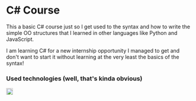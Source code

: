# C# Course

This a basic C# course just so I get used to the syntax and how to write the simple OO structures that I learned in other languages like Python and JavaScript.

I am learning C# for a new internship opportunity I managed to get and don't want to start it without learning at the very least the basics of the syntax!

### Used technologies (well, that's kinda obvious)
[<img alt="CSharp" width="18px" src="https://simpleicons.org/icons/csharp.svg" />](https://docs.microsoft.com/en-US/dotnet/csharp/)
